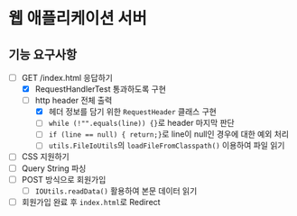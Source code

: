# 웹 애플리케이션 서버
## 기능 요구사항
- [ ] GET /index.html 응답하기
  - [x] RequestHandlerTest 통과하도록 구현
  - [ ] http header 전체 출력
    - [x] 헤더 정보를 담기 위한 `RequestHeader` 클래스 구현
    - [ ] `while (!"".equals(line)) {}`로 header 마지막 판단
    - [ ] `if (line == null) { return;}`로 line이 null인 경우에 대한 예외 처리
    - [ ] `utils.FileIoUtils`의 `loadFileFromClasspath()` 이용하여 파일 읽기
- [ ] CSS 지원하기
- [ ] Query String 파싱
- [ ] POST 방식으로 회원가입
  - [ ] `IOUtils.readData()` 활용하여 본문 데이터 읽기
- [ ] 회원가입 완료 후 `index.html`로 Redirect